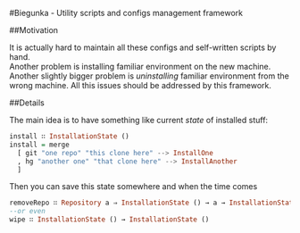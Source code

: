 #Biegunka - Utility scripts and configs management framework

##Motivation

It is actually hard to maintain all these configs and self-written scripts by hand.  
Another problem is installing familiar environment on the new machine.  
Another slightly bigger problem is _uninstalling_ familiar environment from the wrong machine.
All this issues should be addressed by this framework.

##Details

The main idea is to have something like current _state_ of installed stuff:

```haskell
install ∷ InstallationState ()
install = merge
  [ git "one repo" "this clone here" --> InstallOne
  , hg "another one" "that clone here" --> InstallAnother
  ]
```

Then you can save this state somewhere and when the time comes

```haskell
removeRepo ∷ Repository a ⇒ InstallationState () → a → InstallationState ()
--or even
wipe ∷ InstallationState () → InstallationState ()
```
